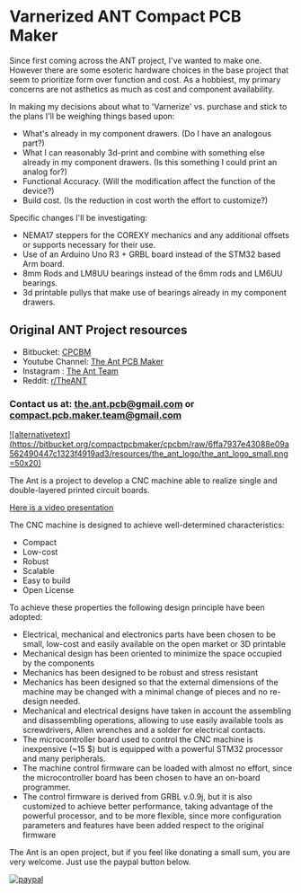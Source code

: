 # Varnerized ANT Compact PCB Maker

Since first coming across the ANT project, I've wanted to make one. However there are some esoteric hardware choices in the base project that seem to prioritize form over function and cost.
As a hobbiest, my primary concerns are not asthetics as much as cost and component availability.

In making my decisions about what to 'Varnerize' vs. purchase and stick to the plans I'll be weighing things based upon:

* What's already in my component drawers. (Do I have an analogous part?)
* What I can reasonably 3d-print and combine with something else already in my component drawers. (Is this something I could print an analog for?)
* Functional Accuracy. (Will the modification affect the function of the device?)
* Build cost. (Is the reduction in cost worth the effort to customize?)

Specific changes I'll be investigating:

* NEMA17 steppers for the COREXY mechanics and any additional offsets or supports necessary for their use.
* Use of an Arduino Uno R3 + GRBL board instead of the STM32 based Arm board.
* 8mm Rods and LM8UU bearings instead of the 6mm rods and LM6UU bearings.
* 3d printable pullys that make use of bearings already in my component drawers.

## Original ANT Project resources
* Bitbucket: [CPCBM](https://bitbucket.org/compactpcbmaker/cpcbm/src/master/)
* Youtube Channel: [The Ant PCB Maker](https://www.youtube.com/channel/UCX44z-SSL7LzcB4xxgUdHHA)
* Instagram : [The Ant Team](https://www.instagram.com/the_ant_team/)
* Reddit: [r/TheANT](https://www.reddit.com/r/TheANT/)

### Contact us at: the.ant.pcb@gmail.com or compact.pcb.maker.team@gmail.com

[![alternativetext](https://bitbucket.org/compactpcbmaker/cpcbm/raw/6ffa7937e43088e09a562490447c1323f4919ad3/resources/the_ant_logo/the_ant_logo_small.png =50x20)](https://www.youtube.com/channel/UCX44z-SSL7LzcB4xxgUdHHA)

The Ant is a project to develop a CNC machine able to realize single and double-layered printed circuit boards.

[Here is a video presentation](https://youtu.be/nVkbG-CYaAA)

The CNC machine is designed to achieve well-determined characteristics:

- Compact
- Low-cost
- Robust
- Scalable
- Easy to build
- Open License

To achieve these properties the following design principle have been adopted:

- Electrical, mechanical and electronics parts have been chosen to be small, low-cost and easily available on the open market or 3D printable
- Mechanical design has been oriented to minimize the space occupied by the components
- Mechanics has been designed to be robust and stress resistant
- Mechanics has been designed so that the external dimensions of the machine may be changed with a minimal change of pieces and no re-design needed.
- Mechanical and electrical designs have taken in account the assembling and disassembling operations, allowing to use easily available tools as screwdrivers, Allen wrenches and a solder for electrical contacts.
- The microcontroller board used to control the CNC machine is inexpensive (~15 $) but is equipped with a powerful STM32 processor and many peripherals.
- The machine control firmware can be loaded with almost no effort, since the microcontroller board has been chosen to have an on-board programmer.
- The control firmware is derived from GRBL v.0.9j, but it is also customized to achieve better performance, taking advantage of the powerful processor, and to be more flexible, since more configuration parameters and features have been added respect to the original firmware


The Ant is an open project, but if you feel like donating a small sum, you are very welcome. Just use the paypal button below.

[![paypal](https://bitbucket.org/compactpcbmaker/cpcbm/raw/4311b6ad335d86206ed62cc0bc5e36fd7de749bf/resources/button/pp_button_small.gif)](https://www.paypal.com/cgi-bin/webscr?cmd=_s-xclick&hosted_button_id=BTRCVPZUZYW2E)
